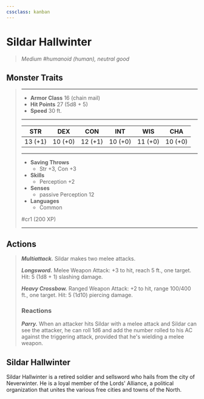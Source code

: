 ```yaml
---
cssclass: kanban
---
```


# Sildar Hallwinter
>*Medium #humanoid (human), neutral good*
## Monster Traits
>___
>- **Armor Class** 16 (chain mail)
>- **Hit Points** 27 (5d8 + 5)
>- **Speed** 30 ft.
>___
>|STR|DEX|CON|INT|WIS|CHA|
>|:---:|:---:|:---:|:---:|:---:|:---:|
>|13 (+1)|10 (+0)|12 (+1)|10 (+0)|11 (+0)|10 (+0)|
>___
>- **Saving Throws**
>	 - Str +3, Con +3
>- **Skills**
>	 - Perception +2
>- **Senses**
>	 - passive Perception 12
>- **Languages**
>	 - Common
>
> #cr1 (200 XP)
>___
## Actions
>***Multiattack.*** Sildar makes two melee attacks.  
>
>***Longsword.*** Melee Weapon Attack: +3 to hit, reach 5 ft., one target. Hit: 5 (1d8 + 1) slashing damage.  
>
>***Heavy Crossbow.*** Ranged Weapon Attack: +2 to hit, range 100/400 ft., one target. Hit: 5 (1d10) piercing damage.  
>
>### Reactions
>***Parry.*** When an attacker hits Sildar with a melee attack and Sildar can see the attacker, he can roll 1d6 and add the number rolled to his AC against the triggering attack, provided that he's wielding a melee weapon.
## Sildar Hallwinter
Sildar Hallwinter is a retired soldier and sellsword who hails from the city of Neverwinter. He is a loyal member of the Lords' Alliance, a political organization that unites the various free cities and towns of the North.